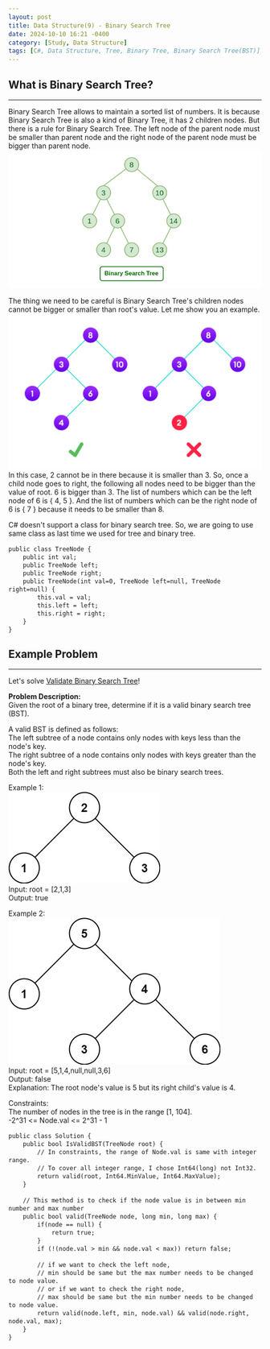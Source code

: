 ```yaml
---
layout: post
title: Data Structure(9) - Binary Search Tree
date: 2024-10-10 16:21 -0400
category: [Study, Data Structure]
tags: [C#, Data Structure, Tree, Binary Tree, Binary Search Tree(BST)]
---
```


## What is Binary Search Tree?
---
Binary Search Tree allows to maintain a sorted list of numbers. It is because Binary Search Tree is also a kind of Binary Tree, it has 2 children nodes. But there is a rule for Binary Search Tree. The left node of the parent node must be smaller than parent node and the right node of the parent node must be bigger than parent node.
[![search tree](assets/img/data-structure-9/tree.png)](https://www.geeksforgeeks.org/binary-search-tree-data-structure/)

The thing we need to be careful is Binary Search Tree's children nodes cannot be bigger or smaller than root's value.
Let me show you an example.
[![search tree](assets/img/data-structure-9/tree2.png)](https://www.programiz.com/dsa/binary-search-tree)
In this case, 2 cannot be in there because it is smaller than 3. So, once a child node goes to right, the following all nodes need to be bigger than the value of root. 6 is bigger than 3. The list of numbers which can be the left node of 6 is { 4, 5 }. And the list of numbers which can be the right node of 6 is { 7 } because it needs to be smaller than 8.

C# doesn't support a class for binary search tree. So, we are going to use same class as last time we used for tree and binary tree.
```shell
public class TreeNode {
    public int val;
    public TreeNode left;
    public TreeNode right;
    public TreeNode(int val=0, TreeNode left=null, TreeNode right=null) {
        this.val = val;
        this.left = left;
        this.right = right;
    }
}
```

## Example Problem
---
Let's solve [Validate Binary Search Tree](https://leetcode.com/problems/validate-binary-search-tree/description/)!

**Problem Description:**  
Given the root of a binary tree, determine if it is a valid binary search tree (BST).

A valid BST is defined as follows:   
The left subtree of a node contains only nodes with keys less than the node's key.   
The right subtree of a node contains only nodes with keys greater than the node's key.   
Both the left and right subtrees must also be binary search trees.   

Example 1:   
![example1](assets/img/data-structure-9/example1.jpg)   
Input: root = [2,1,3]   
Output: true

Example 2:   
![example2](assets/img/data-structure-9/example2.jpg)   
Input: root = [5,1,4,null,null,3,6]   
Output: false   
Explanation: The root node's value is 5 but its right child's value is 4.
 
Constraints:   
The number of nodes in the tree is in the range [1, 104].   
-2^31 <= Node.val <= 2^31 - 1

```shell
public class Solution {
    public bool IsValidBST(TreeNode root) {
        // In constraints, the range of Node.val is same with integer range.
        // To cover all integer range, I chose Int64(long) not Int32.
        return valid(root, Int64.MinValue, Int64.MaxValue);
    }

    // This method is to check if the node value is in between min number and max number
    public bool valid(TreeNode node, long min, long max) {
        if(node == null) {
            return true;
        }
        if (!(node.val > min && node.val < max)) return false;

        // if we want to check the left node,
        // min should be same but the max number needs to be changed to node value.
        // or if we want to check the right node,
        // max should be same but the min number needs to be changed to node value.
        return valid(node.left, min, node.val) && valid(node.right, node.val, max);
    }
}
```